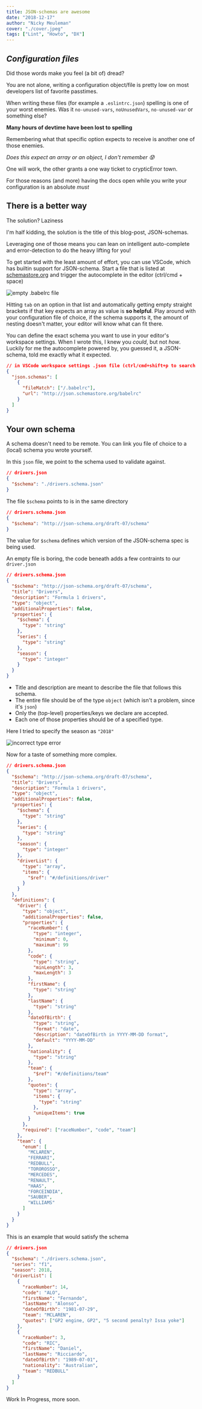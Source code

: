 ```yaml
---
title: JSON-schemas are awesome
date: "2018-12-17"
author: "Nicky Meuleman"
cover: "./cover.jpeg"
tags: ["Lint", "Howto", "DX"]
---
```


## _**Configuration files**_

Did those words make you feel (a bit of) dread?

You are not alone, writing a configuration object/file is pretty low on most developers list of favorite passtimes.

When writing these files (for example a `.eslintrc.json`) spelling is one of your worst enemies.
Was it `no-unused-vars`, `noUnusedVars`, `no-unused-var` or something else?

**Many hours of devtime have been lost to spelling**

Remembering what that specific option expects to receive is another one of those enemies.

_Does this expect an array or an object, I don't remember 😰_

One will work, the other grants a one way ticket to crypticError town.

For those reasons (and more) having the docs open while you write your configuration is an absolute _must_

## There is a better way

The solution? Laziness

I'm half kidding, the solution is the title of this blog-post, JSON-schemas.

Leveraging one of those means you can lean on intelligent auto-complete and error-detection to do the heavy lifting for you!

To get started with the least amount of effort, you can use VSCode, which has builtin support for JSON-schema. Start a file that is listed at [schemastore.org](http://schemastore.org/json/) and trigger the autocomplete in the editor (ctrl/cmd + space)

![empty .babelrc file](./empty-babelrc.png)

Hitting `tab` on an option in that list and automatically getting empty straight brackets if that key expects an array as value is **so helpful**.
Play around with your configuration file of choice, if the schema supports it, the amount of nesting doesn't matter, your editor will know what can fit there.

You can define the exact schema you want to use in your editor's workspace settings.
When I wrote this, I knew you _could_, but not _how_.
Luckily for me the autocomplete powered by, you guessed it, a JSON-schema, told me exactly what it expected.

```json
// in VSCode workspace settings .json file (ctrl/cmd+shift+p to search for it)
{
  "json.schemas": [
    {
      "fileMatch": ["/.babelrc"],
      "url": "http://json.schemastore.org/babelrc"
    }
  ]
}
```

## Your own schema

A schema doesn't need to be remote. You can link you file of choice to a (local) schema you wrote yourself.

In this `json` file, we point to the schema used to validate against.

```json
// drivers.json
{
  "$schema": "./drivers.schema.json"
}
```

The file `$schema` points to is in the same directory

```json
// drivers.schema.json
{
  "$schema": "http://json-schema.org/draft-07/schema"
}
```

The value for `$schema` defines which version of the JSON-schema spec is being used.

An empty file is boring, the code beneath adds a few contraints to our `driver.json`

```json
// drivers.schema.json
{
  "$schema": "http://json-schema.org/draft-07/schema",
  "title": "Drivers",
  "description": "Formula 1 drivers",
  "type": "object",
  "additionalProperties": false,
  "properties": {
    "$schema": {
      "type": "string"
    },
    "series": {
      "type": "string"
    },
    "season": {
      "type": "integer"
    }
  }
}
```

- Title and description are meant to describe the file that follows this schema.
- The entire file should be of the type `object` (which isn't a problem, since it's `json`)
- Only the (top-level) properties/keys we declare are accepted.
- Each one of those properties should be of a specified type.

Here I tried to specify the season as `"2018"`

![incorrect type error](expected-integer.png)

Now for a taste of something more complex.

```json
// drivers.schema.json
{
  "$schema": "http://json-schema.org/draft-07/schema",
  "title": "Drivers",
  "description": "Formula 1 drivers",
  "type": "object",
  "additionalProperties": false,
  "properties": {
    "$schema": {
      "type": "string"
    },
    "series": {
      "type": "string"
    },
    "season": {
      "type": "integer"
    },
    "driverList": {
      "type": "array",
      "items": {
        "$ref": "#/definitions/driver"
      }
    }
  },
  "definitions": {
    "driver": {
      "type": "object",
      "additionalProperties": false,
      "properties": {
        "raceNumber": {
          "type": "integer",
          "minimum": 0,
          "maximum": 99
        },
        "code": {
          "type": "string",
          "minLength": 3,
          "maxLength": 3
        },
        "firstName": {
          "type": "string"
        },
        "lastName": {
          "type": "string"
        },
        "dateOfBirth": {
          "type": "string",
          "format": "date",
          "description": "dateOfBirth in YYYY-MM-DD format",
          "default": "YYYY-MM-DD"
        },
        "nationality": {
          "type": "string"
        },
        "team": {
          "$ref": "#/definitions/team"
        },
        "quotes": {
          "type": "array",
          "items": {
            "type": "string"
          },
          "uniqueItems": true
        }
      },
      "required": ["raceNumber", "code", "team"]
    },
    "team": {
      "enum": [
        "MCLAREN",
        "FERRARI",
        "REDBULL",
        "TOROROSSO",
        "MERCEDES",
        "RENAULT",
        "HAAS",
        "FORCEINDIA",
        "SAUBER",
        "WILLIAMS"
      ]
    }
  }
}
```

This is an example that would satisfy the schema

```json
// drivers.json
{
  "$schema": "./drivers.schema.json",
  "series": "f1",
  "season": 2018,
  "driverList": [
    {
      "raceNumber": 14,
      "code": "ALO",
      "firstName": "Fernando",
      "lastName": "Alonso",
      "dateOfBirth": "1981-07-29",
      "team": "MCLAREN",
      "quotes": ["GP2 engine, GP2", "5 second penalty? Issa yoke"]
    },
    {
      "raceNumber": 3,
      "code": "RIC",
      "firstName": "Daniel",
      "lastName": "Ricciardo",
      "dateOfBirth": "1989-07-01",
      "nationality": "Australian",
      "team": "REDBULL"
    }
  ]
}
```

Work In Progress, more soon.
